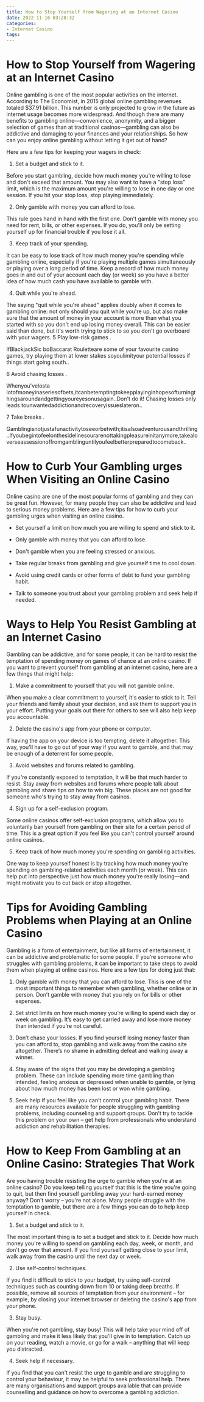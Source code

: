 ```yaml
---
title: How to Stop Yourself from Wagering at an Internet Casino 
date: 2022-11-16 03:28:32
categories:
- Internet Casino
tags:
---
```



#  How to Stop Yourself from Wagering at an Internet Casino 

Online gambling is one of the most popular activities on the internet. According to The Economist, in 2015 global online gambling revenues totaled $37.91 billion. This number is only projected to grow in the future as internet usage becomes more widespread. And though there are many benefits to gambling online—convenience, anonymity, and a bigger selection of games than at traditional casinos—gambling can also be addictive and damaging to your finances and your relationships. So how can you enjoy online gambling without letting it get out of hand?

Here are a few tips for keeping your wagers in check:

1. Set a budget and stick to it.

Before you start gambling, decide how much money you're willing to lose and don't exceed that amount. You may also want to have a "stop loss" limit, which is the maximum amount you're willing to lose in one day or one session. If you hit your stop loss, stop playing immediately.

2. Only gamble with money you can afford to lose.

This rule goes hand in hand with the first one. Don't gamble with money you need for rent, bills, or other expenses. If you do, you'll only be setting yourself up for financial trouble if you lose it all.

3. Keep track of your spending.

It can be easy to lose track of how much money you're spending while gambling online, especially if you're playing multiple games simultaneously or playing over a long period of time. Keep a record of how much money goes in and out of your account each day (or week) so you have a better idea of how much cash you have available to gamble with.

4. Quit while you're ahead.

The saying "quit while you're ahead" applies doubly when it comes to gambling online: not only should you quit while you're up, but also make sure that the amount of money in your account is more than what you started with so you don't end up losing money overall. This can be easier said than done, but it's worth trying to stick to so you don't go overboard with your wagers.
5 Play low-risk games .

IfBlackjackSic boBaccarat Rouletteare some of your favourite casino games, try playing them at lower stakes soyoulimityour potential losses if things start going south..

6 Avoid chasing losses .

Whenyou'velosta lotofmoneyinaseriesofbets,itcanbetemptingtokeepplayinginhopesofturningthingsaroundandgettingyoureyesonusagain..Don't do it! Chasing losses only leads tounwantedaddictionandrecoveryissueslateron..

7 Take breaks .

Gamblingisnotjustafunactivitytoseeorbetwith;itisalsoadventurousandthrilling..Ifyoubegintofeelonthesidelinesourarenottakingpleasureinitanymore,takealoverseassessionoffromgamblinguntilyoufeelbetterpreparedtocomeback..

#  How to Curb Your Gambling urges When Visiting an Online Casino 

Online casino are one of the most popular forms of gambling and they can be great fun. However, for many people they can also be addictive and lead to serious money problems. Here are a few tips for how to curb your gambling urges when visiting an online casino.

- Set yourself a limit on how much you are willing to spend and stick to it.

- Only gamble with money that you can afford to lose.

- Don't gamble when you are feeling stressed or anxious.

- Take regular breaks from gambling and give yourself time to cool down.

- Avoid using credit cards or other forms of debt to fund your gambling habit.

- Talk to someone you trust about your gambling problem and seek help if needed.

#  Ways to Help You Resist Gambling at an Internet Casino 

Gambling can be addictive, and for some people, it can be hard to resist the temptation of spending money on games of chance at an online casino. If you want to prevent yourself from gambling at an internet casino, here are a few things that might help:

1. Make a commitment to yourself that you will not gamble online.

When you make a clear commitment to yourself, it's easier to stick to it. Tell your friends and family about your decision, and ask them to support you in your effort. Putting your goals out there for others to see will also help keep you accountable.

2. Delete the casino's app from your phone or computer.

If having the app on your device is too tempting, delete it altogether. This way, you'll have to go out of your way if you want to gamble, and that may be enough of a deterrent for some people.

3. Avoid websites and forums related to gambling.

If you're constantly exposed to temptation, it will be that much harder to resist. Stay away from websites and forums where people talk about gambling and share tips on how to win big. These places are not good for someone who's trying to stay away from casinos.

4. Sign up for a self-exclusion program.

Some online casinos offer self-exclusion programs, which allow you to voluntarily ban yourself from gambling on their site for a certain period of time. This is a great option if you feel like you can't control yourself around online casinos.

5. Keep track of how much money you're spending on gambling activities.

One way to keep yourself honest is by tracking how much money you're spending on gambling-related activities each month (or week). This can help put into perspective just how much money you're really losing—and might motivate you to cut back or stop altogether.

#  Tips for Avoiding Gambling Problems when Playing at an Online Casino 

Gambling is a form of entertainment, but like all forms of entertainment, it can be addictive and problematic for some people. If you’re someone who struggles with gambling problems, it can be important to take steps to avoid them when playing at online casinos. Here are a few tips for doing just that:

1. Only gamble with money that you can afford to lose. This is one of the most important things to remember when gambling, whether online or in person. Don’t gamble with money that you rely on for bills or other expenses.

2. Set strict limits on how much money you’re willing to spend each day or week on gambling. It’s easy to get carried away and lose more money than intended if you’re not careful.

3. Don’t chase your losses. If you find yourself losing money faster than you can afford to, stop gambling and walk away from the casino site altogether. There’s no shame in admitting defeat and walking away a winner.

4. Stay aware of the signs that you may be developing a gambling problem. These can include spending more time gambling than intended, feeling anxious or depressed when unable to gamble, or lying about how much money has been lost or won while gambling.

5. Seek help if you feel like you can’t control your gambling habit. There are many resources available for people struggling with gambling problems, including counseling and support groups. Don’t try to tackle this problem on your own – get help from professionals who understand addiction and rehabilitation therapies.

#  How to Keep From Gambling at an Online Casino: Strategies That Work

Are you having trouble resisting the urge to gamble when you're at an online casino? Do you keep telling yourself that this is the time you're going to quit, but then find yourself gambling away your hard-earned money anyway? Don't worry – you're not alone. Many people struggle with the temptation to gamble, but there are a few things you can do to help keep yourself in check.

1. Set a budget and stick to it.

The most important thing is to set a budget and stick to it. Decide how much money you're willing to spend on gambling each day, week, or month, and don't go over that amount. If you find yourself getting close to your limit, walk away from the casino until the next day or week.

2. Use self-control techniques.

If you find it difficult to stick to your budget, try using self-control techniques such as counting down from 10 or taking deep breaths. If possible, remove all sources of temptation from your environment – for example, by closing your internet browser or deleting the casino's app from your phone.

3. Stay busy.

When you're not gambling, stay busy! This will help take your mind off of gambling and make it less likely that you'll give in to temptation. Catch up on your reading, watch a movie, or go for a walk – anything that will keep you distracted.

4. Seek help if necessary.

If you find that you can't resist the urge to gamble and are struggling to control your behaviour, it may be helpful to seek professional help. There are many organisations and support groups available that can provide counselling and guidance on how to overcome a gambling addiction.